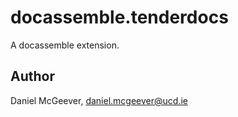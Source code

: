 # docassemble.tenderdocs

A docassemble extension.

## Author

Daniel McGeever, daniel.mcgeever@ucd.ie

